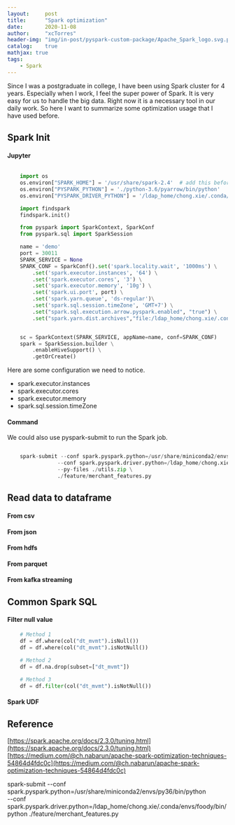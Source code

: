 ```yaml
---
layout:     post
title:      "Spark optimization"
date:       2020-11-08
author:     "xcTorres"
header-img: "img/in-post/pyspark-custom-package/Apache_Spark_logo.svg.png"
catalog:    true
mathjax: true
tags:
    - Spark
---  
```


Since I was a postgraduate in college, I have been using Spark cluster for 4 years. Especially when I work, I feel the super power of Spark. It is very easy for us to handle the big data. Right now it is a necessary tool in our daily work. So here I want to summarize some optimization usage that I have used before.  

## Spark Init
#### Jupyter
```python

    import os
    os.environ["SPARK_HOME"] = '/usr/share/spark-2.4'  # add this before "import findspark" if you cannot find pyspark
    os.environ["PYSPARK_PYTHON"] = './python-3.6/pyarrow/bin/python'
    os.environ["PYSPARK_DRIVER_PYTHON"] = '/ldap_home/chong.xie/.conda/envs/foody/bin/python'

    import findspark
    findspark.init()

    from pyspark import SparkContext, SparkConf
    from pyspark.sql import SparkSession

    name = 'demo'
    port = 30011
    SPARK_SERVICE = None
    SPARK_CONF = SparkConf().set('spark.locality.wait', '1000ms') \
        .set('spark.executor.instances', '64') \
        .set('spark.executor.cores', '3') \
        .set('spark.executor.memory', '10g') \
        .set('spark.ui.port', port) \
        .set('spark.yarn.queue', 'ds-regular')\
        .set('spark.sql.session.timeZone', 'GMT+7') \
        .set("spark.sql.execution.arrow.pyspark.enabled", "true") \
        .set("spark.yarn.dist.archives","file:/ldap_home/chong.xie/.conda/envs/pyarrow_env.tgz#python-3.6")


    sc = SparkContext(SPARK_SERVICE, appName=name, conf=SPARK_CONF)
    spark = SparkSession.builder \
        .enableHiveSupport() \
        .getOrCreate()

```
Here are some configuration we need to notice.

- spark.executor.instances
- spark.executor.cores  
- spark.executor.memory  
- spark.sql.session.timeZone

#### Command
We could also use pyspark-submit to run the Spark job.
```python

    spark-submit --conf spark.pyspark.python=/usr/share/miniconda2/envs/py36/bin/python \
                --conf spark.pyspark.driver.python=/ldap_home/chong.xie/.conda/envs/foody/bin/python \
                --py-files ./utils.zip \
                ./feature/merchant_features.py
```

## Read data to dataframe
#### From csv
#### From json
#### From hdfs
#### From parquet
#### From kafka streaming


## Common Spark SQL

#### Filter null value
```python 
    # Method 1
    df = df.where(col("dt_mvmt").isNull())  
    df = df.where(col("dt_mvmt").isNotNull())
    
    # Method 2
    df = df.na.drop(subset=["dt_mvmt"])

    # Method 3
    df = df.filter(col("dt_mvmt").isNotNull())

```

#### Spark UDF


#### 





## Reference 
[https://spark.apache.org/docs/2.3.0/tuning.html](https://spark.apache.org/docs/2.3.0/tuning.html)  
[https://medium.com/@ch.nabarun/apache-spark-optimization-techniques-54864d4fdc0c](https://medium.com/@ch.nabarun/apache-spark-optimization-techniques-54864d4fdc0c)  



spark-submit --conf spark.pyspark.python=/usr/share/miniconda2/envs/py36/bin/python \
             --conf spark.pyspark.driver.python=/ldap_home/chong.xie/.conda/envs/foody/bin/python 
             ./feature/merchant_features.py




